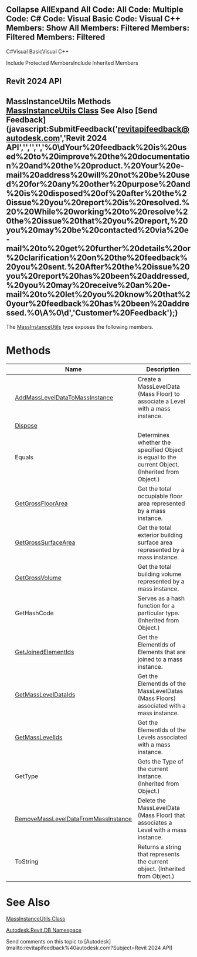 ﻿

Collapse AllExpand All Code: All Code: Multiple Code: C# Code: Visual Basic Code: Visual C++  Members: Show All Members: Filtered Members: Filtered Members: Filtered   
---  
  
C#Visual BasicVisual C++

Include Protected MembersInclude Inherited Members

Revit 2024 API  
---  
MassInstanceUtils Methods  
[MassInstanceUtils Class](c1918834-8fe4-b8fb-10bf-39c59ae34eeb.md) See Also [Send Feedback](javascript:SubmitFeedback\('revitapifeedback@autodesk.com','Revit 2024 API','','','','%0\\dYour%20feedback%20is%20used%20to%20improve%20the%20documentation%20and%20the%20product.%20Your%20e-mail%20address%20will%20not%20be%20used%20for%20any%20other%20purpose%20and%20is%20disposed%20of%20after%20the%20issue%20you%20report%20is%20resolved.%20%20While%20working%20to%20resolve%20the%20issue%20that%20you%20report,%20you%20may%20be%20contacted%20via%20e-mail%20to%20get%20further%20details%20or%20clarification%20on%20the%20feedback%20you%20sent.%20After%20the%20issue%20you%20report%20has%20been%20addressed,%20you%20may%20receive%20an%20e-mail%20to%20let%20you%20know%20that%20your%20feedback%20has%20been%20addressed.%0\\A%0\\d','Customer%20Feedback'\);)  
---  
  
The [MassInstanceUtils](c1918834-8fe4-b8fb-10bf-39c59ae34eeb.md) type exposes the following members.

# Methods

|  | Name | Description |
| --- | --- | --- |
|  | [AddMassLevelDataToMassInstance](fe3b251b-2677-094d-7e72-77fea0f49f24.md) | Create a MassLevelData (Mass Floor) to associate a Level with a mass instance. |
|  | [Dispose](9bbe22ab-2538-b238-9eba-4777cb91f012.md) |  |
|  | Equals | Determines whether the specified Object is equal to the current Object. (Inherited from Object.) |
|  | [GetGrossFloorArea](4786d496-d8ae-0336-42c9-7febaeeac4c1.md) | Get the total occupiable floor area represented by a mass instance. |
|  | [GetGrossSurfaceArea](e138e150-a22b-c086-fe3c-5b3643389b51.md) | Get the total exterior building surface area represented by a mass instance. |
|  | [GetGrossVolume](fa70c27b-bd50-07d1-3f57-22f5e245d244.md) | Get the total building volume represented by a mass instance. |
|  | GetHashCode | Serves as a hash function for a particular type.  (Inherited from Object.) |
|  | [GetJoinedElementIds](19706a09-b90f-2078-cd66-488413989b5e.md) | Get the ElementIds of Elements that are joined to a mass instance. |
|  | [GetMassLevelDataIds](244c26d6-da7c-c754-3a00-4be63d59a704.md) | Get the ElementIds of the MassLevelDatas (Mass Floors) associated with a mass instance. |
|  | [GetMassLevelIds](627c83e6-6620-1296-9614-30d62042e062.md) | Get the ElementIds of the Levels associated with a mass instance. |
|  | GetType | Gets the Type of the current instance. (Inherited from Object.) |
|  | [RemoveMassLevelDataFromMassInstance](92218dd5-d331-c33a-abb2-d6f9956f9204.md) | Delete the MassLevelData (Mass Floor) that associates a Level with a mass instance. |
|  | ToString | Returns a string that represents the current object. (Inherited from Object.) |
  
# See Also

[MassInstanceUtils Class](c1918834-8fe4-b8fb-10bf-39c59ae34eeb.md)

[Autodesk.Revit.DB Namespace](87546ba7-461b-c646-cbb1-2cb8f5bff8b2.md)

Send comments on this topic to [Autodesk](mailto:revitapifeedback%40autodesk.com?Subject=Revit 2024 API)